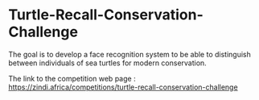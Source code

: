 # Turtle-Recall-Conservation-Challenge
The goal is to develop a face recognition system to be able to distinguish between individuals of sea turtles for modern conservation.

The link to the competition web page : https://zindi.africa/competitions/turtle-recall-conservation-challenge
